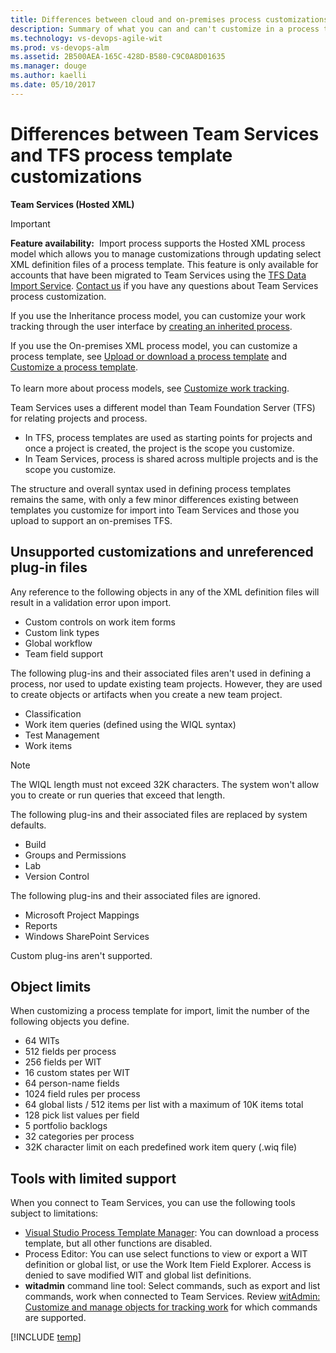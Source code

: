 ```yaml
---
title: Differences between cloud and on-premises process customizations | Team Services 
description: Summary of what you can and can't customize in a process template to support customized work tracking in Visual Studio Team Services (VSTS).
ms.technology: vs-devops-agile-wit
ms.prod: vs-devops-alm
ms.assetid: 2B500AEA-165C-428D-B580-C9C0A8D01635
ms.manager: douge
ms.author: kaelli
ms.date: 05/10/2017
---
```


# Differences between Team Services and TFS process template customizations  

<b>Team Services (Hosted XML)</b>   
 
>[!IMPORTANT]  
>**Feature availability:**&#160;&#160;Import process supports the Hosted XML process model which allows you to manage customizations through updating select XML definition files of a process template. This feature is only available for accounts that have been migrated to Team Services using the [TFS Data Import Service](https://aka.ms/TFSDataImport). [Contact us](mailto:vsocustpt@microsoft.com) if you have any questions about Team Services process customization. 
>
>If you use the Inheritance process model, you can customize your work tracking through the user interface by [creating an inherited process](../process/manage-process.md). 
>
>If you use the On-premises XML process model, you can customize a process template, see [Upload or download a process template](../guidance/manage-process-templates.md) and [Customize a process template](../reference/process-templates/customize-process.md).<br/><br/> To learn more about process models, see [Customize work tracking](../customize/customize-work.md).  

Team Services uses a different model than Team Foundation Server (TFS) for relating projects and process.  
* In TFS, process templates are used as starting points for projects and once a project is created, the project is the scope you customize.
* In Team Services, process is shared across multiple projects and is the scope you customize.  
 
The structure and overall syntax used in defining process templates remains the same, with only a few minor differences existing between templates you customize for import into Team Services and those you upload to support an on-premises TFS.  

## Unsupported customizations and unreferenced plug-in files


Any reference to the following objects in any of the XML definition files will result in a validation error upon import.  
*   Custom controls on work item forms  <!--- TBD --> 
*   Custom link types  
*   Global workflow  <!--- TBD -->  
*   Team field support

The following plug-ins and their associated files aren't used in defining a process, nor used to update existing team projects. 
However, they are used to create objects or artifacts when you create a new team project.  
*   Classification      
*   Work item queries (defined using the WIQL syntax)  
*   Test Management
*   Work items  <!--- TBD --> 

>[!NOTE]  
>The WIQL length must not exceed 32K characters. The system won't allow you to create or run queries that exceed that length.   

The following plug-ins and their associated files are replaced by system defaults.  
*   Build    
*   Groups and Permissions
*   Lab  
*   Version Control   

The following plug-ins and their associated files are ignored.  
*   Microsoft Project Mappings
*   Reports  
*   Windows SharePoint Services  

Custom plug-ins aren't supported. 

## Object limits 
When customizing a process template for import, limit the number of the following objects you define.  
*   64 WITs   
*   512 fields per process
*   256 fields per WIT
*   16 custom states per WIT
*   64 person-name fields    
*   1024 field rules per process
*   64 global lists / 512 items per list with a maximum of 10K items total 
*   128 pick list values per field   
*   5 portfolio backlogs  
*   32 categories per process 
*   32K character limit on each predefined work item query (.wiq file)                                                                                                                                         

## Tools with limited support 
When you connect to Team Services, you can use the following tools subject to limitations:   

- [Visual Studio Process Template Manager](../guidance/manage-process-templates.md): You can download a process template, but all other functions are disabled.   
- Process Editor: You can use select functions to view or export a WIT definition or global list, or use the Work Item Field Explorer. Access is denied to save modified WIT and global list definitions.  
- **witadmin** command line tool: Select commands, such as export and list commands, work when connected to Team Services. Review [witAdmin: Customize and manage objects for tracking work](../reference/witadmin/witadmin-customize-and-manage-objects-for-tracking-work.md) for which commands are supported.

[!INCLUDE [temp](../_shared/process-editor.md)]  



